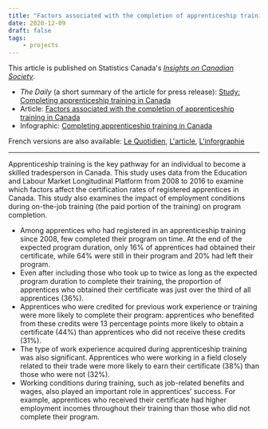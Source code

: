 ```yaml
---
title: "Factors associated with the completion of apprenticeship training in Canada"
date: 2020-12-09
draft: false
tags:
    - projects
---
```


This article is published on Statistics Canada's [*Insights on Canadian Society*](https://www150.statcan.gc.ca/n1/en/catalogue/75-006-X).

- *The Daily* (a short summary of the article for press release): [Study: Completing apprenticeship training in Canada](https://www150.statcan.gc.ca/n1/daily-quotidien/201209/dq201209a-eng.htm)
- Article: [Factors associated with the completion of apprenticeship training in Canada](https://www150.statcan.gc.ca/n1/pub/75-006-x/2020001/article/00008-eng.htm)
- Infographic: [Completing apprenticeship training in Canada](https://www150.statcan.gc.ca/n1/pub/11-627-m/11-627-m2020084-eng.htm)

French versions are also available: [Le Quotidien](https://www150.statcan.gc.ca/n1/daily-quotidien/201209/dq201209a-fra.htm), [L'article](https://www150.statcan.gc.ca/n1/pub/75-006-x/2020001/article/00008-fra.htm), [L'inforgraphie](https://www150.statcan.gc.ca/n1/pub/11-627-m/11-627-m2020084-fra.htm)

------

Apprenticeship training is the key pathway for an individual to become a skilled tradesperson in Canada. This study uses data from the Education and Labour Market Longitudinal Platform from 2008 to 2016 to examine which factors affect the certification rates of registered apprentices in Canada. This study also examines the impact of employment conditions during on-the-job training (the paid portion of the training) on program completion.

- Among apprentices who had registered in an apprenticeship training since 2008, few completed their program on time. At the end of the expected program duration, only 16% of apprentices had obtained their certificate, while 64% were still in their program and 20% had left their program.
- Even after including those who took up to twice as long as the expected program duration to complete their training, the proportion of apprentices who obtained their certificate was just over the third of all apprentices (36%).
- Apprentices who were credited for previous work experience or training were more likely to complete their program: apprentices who benefited from these credits were 13 percentage points more likely to obtain a certificate (44%) than apprentices who did not receive these credits (31%).
- The type of work experience acquired during apprenticeship training was also significant. Apprentices who were working in a field closely related to their trade were more likely to earn their certificate (38%) than those who were not (32%).
- Working conditions during training, such as job-related benefits and wages, also played an important role in apprentices’ success. For example, apprentices who received their certificate had higher employment incomes throughout their training than those who did not complete their program.

